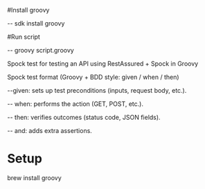 #Install groovy

-- sdk install groovy

#Run script 

-- groovy script.groovy


Spock test for testing an API using RestAssured + Spock in Groovy

Spock test format (Groovy + BDD style: given / when / then)

--given: sets up test preconditions (inputs, request body, etc.).

-- when: performs the action (GET, POST, etc.).

-- then: verifies outcomes (status code, JSON fields).

-- and: adds extra assertions.

Setup
=====
brew install groovy